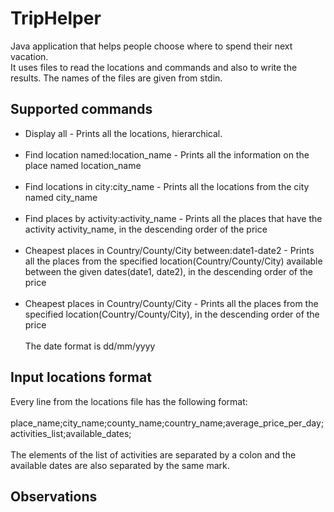 # TripHelper
Java application that helps people choose where to spend their next vacation.<br>
It uses files to read the locations and commands and also to write the results. The names of the files are given from stdin.

## Supported commands
- Display all - Prints all the locations, hierarchical.<br><br>
- Find location named:location_name - Prints all the information on the place named location_name<br><br>
- Find locations in city:city_name - Prints all the locations from the city named city_name<br><br>
- Find places by activity:activity_name - Prints all the places that have the activity activity_name, in the descending order of the price<br><br>
- Cheapest places in Country/County/City between:date1-date2 - Prints all the places from the specified location(Country/County/City) available between the given dates(date1, date2), in the descending order of the price<br><br>
- Cheapest places in Country/County/City - Prints all the places from the specified location(Country/County/City), in the descending order of the price<br><br>
The date format is dd/mm/yyyy<br>
	
## Input locations format
Every line from the locations file has the following format:<br> <br>
place_name;city_name;county_name;country_name;average_price_per_day;activities_list;available_dates;<br> <br>
The elements of the list of activities are separated by a colon and the available dates are also separated by the same mark.
	
## Observations

